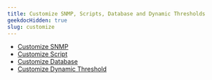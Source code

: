```yaml
---
title: Customize SNMP, Scripts, Database and Dynamic Thresholds
geekdocHidden: true
slug: customize
---
```


* <a href="/cloud_vista/inframonitoring/customize/customizesnmp">Customize SNMP</a>
* <a href="/cloud_vista/inframonitoring/customize/customizescript">Customize Script</a>
* <a href="/cloud_vista/inframonitoring/customize/customizedatabase">Customize Database</a>
* <a href="/cloud_vista/inframonitoring/customize/customizethreshold">Customize Dynamic Threshold</a>
